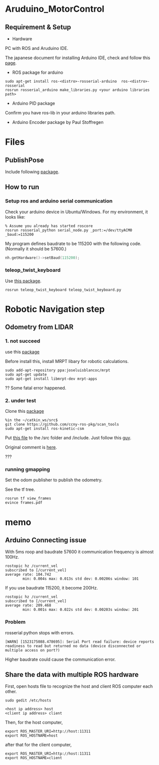 # Aruduino_MotorControl

## Requirement & Setup

- Hardware 

PC with ROS and Aruduino IDE.

The japanese document for installing Arduino IDE, check and follow this [page](http://ishi.main.jp/ros/ros_arduino.html).



- ROS package for arduino


```
sudo apt-get install ros-<distro>-rosserial-arduino  ros-<distro>-rosserial
rosrun rosserial_arduino make_libraries.py <your arduino libraries path>
```

- Arduino PID package

Confirm you have ros-lib in your arduino libraries path.

- Arduino Encoder package
by Paul Stoffregen



# Files

## PublishPose

Include following [package](https://github.com/Tellicious/ArduPID-Library/blob/master/ArduPID/examples/Standard_PID/Standard_PID.ino).

 


## How to run 

### Setup ros and arduino serial communication
Check your arduino device in Ubuntu/Windows. 
For my environment, it looks like:

```
% Assume you already has started roscore
rosrun rosserial_python serial_node.py _port:=/dev/ttyACM0 _baud:=115200
```

My program defines baudrate to be 115200 with the following code. (Normally it should be 57600.)

```c++
nh.getHardware()->setBaud(115200);
```

### teleop_twist_keyboard
Use [this package](http://wiki.ros.org/teleop_twist_keyboard).

```
rosrun teleop_twist_keyboard teleop_twist_keyboard.py 

```

# Robotic Navigation step

## Odometry from LIDAR

### 1. not succeed
use this [package](https://github.com/MAPIRlab/rf2o_laser_odometry)


Before install this, install MRPT libary for robotic calculations.

```
sudo add-apt-repository ppa:joseluisblancoc/mrpt
sudo apt-get update
sudo apt-get install libmrpt-dev mrpt-apps
```
?? Some fatal error happened.

### 2. under test

Clone this [package](https://github.com/ccny-ros-pkg/scan_tools)

```
%in the ~/catkin_ws/src$
git clone https://github.com/ccny-ros-pkg/scan_tools 
sudo apt-get install ros-kinetic-csm
```

Put [this file](https://pastebin.com/ebtxMGAD) to the /src folder and /include. Just follow this [guy](https://github.com/AndLydakis/Sek_Slam/tree/master/laser_scan_matcher).

Original comment is [here](https://answers.ros.org/question/12489/obtaining-nav_msgsodometry-from-a-laser_scan-eg-with-laser_scan_matcher/).

???

### running gmapping

Set the odom publisher to publish the odometry.


See the tf tree.

```
rosrun tf view_frames
evince frames.pdf
```


# memo

## Arduino Connecting issue


With 5ms roop and baudrate 57600 it communication frequency is almost 100Hz.

```
rostopic hz /current_vel 
subscribed to [/current_vel]
average rate: 104.742
        min: 0.004s max: 0.013s std dev: 0.00206s window: 101
```

If you use baudrate 115200, it become 200Hz.

```
rostopic hz /current_vel 
subscribed to [/current_vel]
average rate: 209.468
        min: 0.001s max: 0.022s std dev: 0.00203s window: 201
```

### Problem

rosserial python stops with errors.

```
[WARN] [1523175088.478695]: Serial Port read failure: device reports readiness to read but returned no data (device disconnected or multiple access on port?)
```

Higher baudrate could cause the communication error.

## Share the data with multiple ROS hardware

First, open hosts file to recognize the host and client ROS computer each other.

```
sudo gedit /etc/hosts
```

```
<host ip address> host
<client ip address> client
```


Then, for the host computer,

```
export ROS_MASTER_URI=http://host:11311
export ROS_HOSTNAME=host
```

after that for the client computer,

```
export ROS_MASTER_URI=http://host:11311
export ROS_HOSTNAME=client
```
